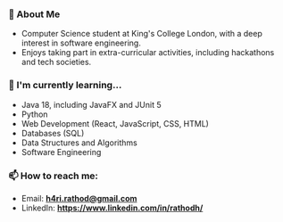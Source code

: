 

<!--
**harirathod/harirathod** is a ✨ _special_ ✨ repository because its `README.md` (this file) appears on your GitHub profile.

Here are some ideas to get you started:

- 🔭 I’m currently working on ...
- 🌱 I’m currently learning ...
- 👯 I’m looking to collaborate on ...
- 🤔 I’m looking for help with ...
- 💬 Ask me about ...
- 📫 How to reach me: ...
- 😄 Pronouns: ...
- ⚡ Fun fact: ...
-->

### 👋 About Me
- Computer Science student at King's College London, with a deep interest in software engineering. 
- Enjoys taking part in extra-curricular activities, including hackathons and tech societies.

### 🌱 I'm currently learning...
- Java 18, including JavaFX and JUnit 5
- Python
- Web Development (React, JavaScript, CSS, HTML)
- Databases (SQL)
- Data Structures and Algorithms
- Software Engineering 

### 📫 How to reach me:
- Email: **h4ri.rathod@gmail.com**
- LinkedIn: **https://www.linkedin.com/in/rathodh/**
